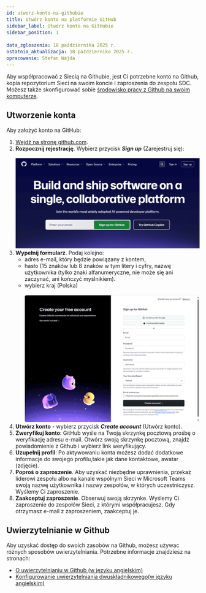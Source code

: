 ```yaml
---
id: utworz-konto-na-githubie
title: Utwórz konto na platformie GitHub   
sidebar_label: Utwórz konto na GitHubie
sidebar_position: 1 

data_zgloszenia: 18 października 2025 r.
ostatnia_aktualizacja: 18 października 2025 r.
opracowanie: Stefan Wajda
---
```


Aby współpracować z Siecią na Githubie, jest Ci potrzebne konto na Github, kopia repozytorium Sieci na swoim koncie i zaproszenia do zespołu SDC. Możesz także skonfigurować sobie [środowisko pracy z Github na swoim komputerze](srodowisko-pracy-z-gitgub). 

## Utworzenie konta

Aby założyć konto na GitHub:

1. [Wejdź na stronę github.com](https://github.com).
2. **Rozpocznij rejestrację**. Wybierz przycisk **<em lang="en">Sign up</em>** (Zarejestruj się):<br /><br />
   ![Widok strony głównej github.com](./img/github-destkop-35.png)
3. **Wypełnij formularz**. Podaj kolejno:
   - adres e-mail, który będzie powiązany z kontem, 
   - hasło (15 znaków lub 8 znaków w tym litery i cyfry, nazwę użytkownika (tylko znaki alfanumeryczne, nie może się ani zaczynać, ani kończyć myślnikiem). 
   - wybierz kraj (Polska)<br /><br />
   ![Formularz Załóż konto na Github](./img/github-destkop-34.png)
4. **Utwórz konto** - wybierz przycisk **<em lang="en">Create account</em>** (Utwórz konto).
5. **Zweryfikuj konto**: GitHub wyśle na Twoją skrzynkę pocztową prośbę o weryfikację adresu e-mail. Otwórz swoją skrzynkę pocztową, znajdź powiadomienie z Github i wybierz link weryfikujący.
6. **Uzupełnij profil**: Po aktywowaniu konta możesz dodać dodatkowe informacje do swojego profilu,takie jak dane kontaktowe, awatar (zdjęcie).
7. **Poproś o zaproszenie**. Aby uzyskać niezbędne uprawnienia, przekaż liderowi zespołu albo na kanale wspólnym Sieci w Microsoft Teams swoją nazwę użytkownika i nazwy zespołów, w których uczestniczysz. Wyślemy Ci zaproszenie. 
8. **Zaakceptuj zaproszenie**. Obserwuj swoją skrzynke. Wyślemy Ci zaproszenie do zespołów Sieci, z którymi współpracujesz. Gdy otrzymasz e-mail z zaproszeniem, zaakceptuj je.

## Uwierzytelnianie w Github

Aby uzyskać dostęp do swoich zasobów na Github, możesz używac różnych sposobów uwierzytelniania. Potrzebne informacje znajdziesz na stronach:
- [O uwierzytelnianiu w Github (w języku angielskim)](https://docs.github.com/en/authentication/keeping-your-account-and-data-secure/about-authentication-to-github)
- [Konfigurowanie uwierzytelniania dwuskładnikowego(w języku angielskim)](https://docs.github.com/en/authentication/securing-your-account-with-two-factor-authentication-2fa/configuring-two-factor-authentication)